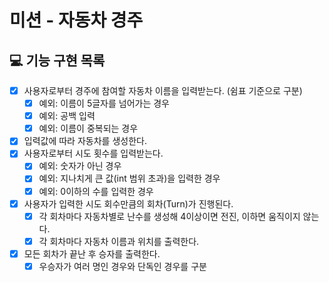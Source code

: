 # 미션 - 자동차 경주

## 💻 기능 구현 목록

- [x] 사용자로부터 경주에 참여할 자동차 이름을 입력받는다. (쉼표 기준으로 구분)
    - [x] 예외: 이름이 5글자를 넘어가는 경우
    - [x] 예외: 공백 입력
    - [x] 예외: 이름이 중복되는 경우
- [x] 입력값에 따라 자동차를 생성한다.
- [x] 사용자로부터 시도 횟수를 입력받는다.
    - [x] 예외: 숫자가 아닌 경우
    - [x] 예외: 지나치게 큰 값(int 범위 초과)을 입력한 경우
    - [x] 예외: 0이하의 수를 입력한 경우
- [x] 사용자가 입력한 시도 회수만큼의 회차(Turn)가 진행된다.
    - [x] 각 회차마다 자동차별로 난수를 생성해 4이상이면 전진, 이하면 움직이지 않는다.
    - [x] 각 회차마다 자동차 이름과 위치를 출력한다.
- [x] 모든 회차가 끝난 후 승자를 출력한다.
    - [x] 우승자가 여러 명인 경우와 단독인 경우를 구분
